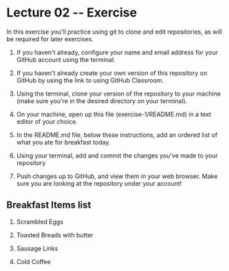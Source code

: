 # Lecture 02 -- Exercise
In this exercise you'll practice using git to clone and edit repositories, as will be required for later exercises.

1. If you haven't already, configure your name and email address for your GitHub account using the terminal.

2. If you haven't already create your own version of this repository on GitHub by using the link to using GitHub Classroom.

3. Using the terminal, clone your version of the repository to your machine (make sure you're in the desired directory on your terminal).

4. On your machine, open up this file (exercise-1/README.md) in a text editor of your choice.

5. In the README.md file, below these instructions, add an ordered list of what you ate for breakfast today.

6. Using your terminal, add and commit the changes you've made to your repository

7. Push changes up to GitHub, and view them in your web browser. Make sure you are looking at the repository under your account!

## Breakfast Items list

1. Scrambled Eggs

2. Toasted Breads with butter

3. Sausage Links

4. Cold Coffee
